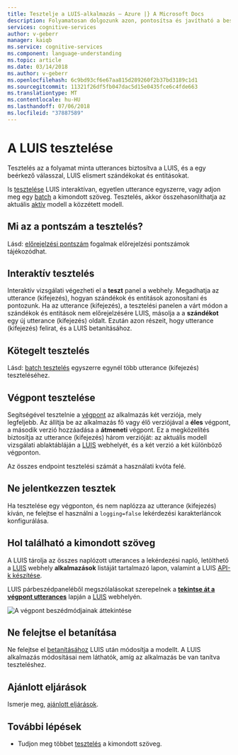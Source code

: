 ```yaml
---
title: Tesztelje a LUIS-alkalmazás – Azure |} A Microsoft Docs
description: Folyamatosan dolgozunk azon, pontosítsa és javítható a beszédfelismerés annak az alkalmazás a Language Understanding (LUIS) használatával.
services: cognitive-services
author: v-geberr
manager: kaiqb
ms.service: cognitive-services
ms.component: language-understanding
ms.topic: article
ms.date: 03/14/2018
ms.author: v-geberr
ms.openlocfilehash: 6c9bd93cf6e67aa815d289260f2b37bd3189c1d1
ms.sourcegitcommit: 11321f26df5fb047dac5d15e0435fce6c4fde663
ms.translationtype: MT
ms.contentlocale: hu-HU
ms.lasthandoff: 07/06/2018
ms.locfileid: "37887589"
---
```

# <a name="testing-in-luis"></a>A LUIS tesztelése

Tesztelés az a folyamat minta utterances biztosítva a LUIS, és a egy beérkező válasszal, LUIS elismert szándékokat és entitásokat. 

Is [tesztelése](interactive-test.md) LUIS interaktívan, egyetlen utterance egyszerre, vagy adjon meg egy [batch](luis-concept-batch-test.md) a kimondott szöveg. Tesztelés, akkor összehasonlíthatja az aktuális [aktív](luis-concept-version.md#active-version) modell a közzétett modell. 

<a name="A-test-score"></a>
<a name="Score-all-intents"></a>
<a name="E-(exponent)-notation"></a>
## <a name="what-is-a-score-in-testing"></a>Mi az a pontszám a tesztelés?
Lásd: [előrejelzési pontszám](luis-concept-prediction-score.md) fogalmak előrejelzési pontszámok tájékozódhat.

## <a name="interactive-testing"></a>Interaktív tesztelés
Interaktív vizsgálati végezheti el a **teszt** panel a webhely. Megadhatja az utterance (kifejezés), hogyan szándékok és entitások azonosítani és pontozunk. Ha az utterance (kifejezés), a tesztelési panelen a várt módon a szándékok és entitások nem előrejelzésére LUIS, másolja a a **szándékot** egy új utterance (kifejezés) oldalt. Ezután azon részeit, hogy utterance (kifejezés) felirat, és a LUIS betanításához. 

## <a name="batch-testing"></a>Kötegelt tesztelés
Lásd: [batch tesztelés](luis-concept-batch-test.md) egyszerre egynél több utterance (kifejezés) teszteléséhez.

## <a name="endpoint-testing"></a>Végpont tesztelése
Segítségével tesztelnie a [végpont](luis-glossary.md#endpoint) az alkalmazás két verziója, mely legfeljebb. Az állítja be az alkalmazás fő vagy élő verziójával a **éles** végpont, a második verzió hozzáadása a **átmeneti** végpont. Ez a megközelítés biztosítja az utterance (kifejezés) három verzióját: az aktuális modell vizsgálati ablaktábláján a [LUIS](luis-reference-regions.md) webhelyét, és a két verzió a két különböző végponton. 

Az összes endpoint tesztelési számát a használati kvóta felé. 

## <a name="do-not-log-tests"></a>Ne jelentkezzen tesztek
Ha tesztelése egy végponton, és nem naplózza az utterance (kifejezés) kíván, ne felejtse el használni a `logging=false` lekérdezési karakterláncok konfigurálása.

## <a name="where-to-find-utterances"></a>Hol található a kimondott szöveg
A LUIS tárolja az összes naplózott utterances a lekérdezési napló, letölthető a [LUIS](luis-reference-regions.md) webhely **alkalmazások** listáját tartalmazó lapon, valamint a LUIS [API-k készítése](https://aka.ms/luis-authoring-apis). 

LUIS párbeszédpaneléből megszólalásokat szerepelnek a **[tekintse át a végpont utterances](label-suggested-utterances.md)** lapján a [LUIS](luis-reference-regions.md) webhelyén. 

![A végpont beszédmódjainak áttekintése](./media/luis-concept-test/review-endpoint-utterances.png)
 
## <a name="remember-to-train"></a>Ne felejtse el betanítása
Ne felejtse el [betanításához](luis-how-to-train.md) LUIS után módosítja a modellt. A LUIS alkalmazás módosításai nem láthatók, amíg az alkalmazás be van tanítva teszteléshez. 

## <a name="best-practices"></a>Ajánlott eljárások
Ismerje meg, [ajánlott eljárások](luis-concept-best-practices.md).

## <a name="next-steps"></a>További lépések

* Tudjon meg többet [tesztelés](interactive-test.md) a kimondott szöveg.